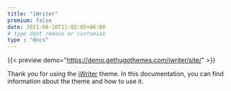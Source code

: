 ```yaml
---
title: "iWriter"
premium: false
date: 2021-08-10T11:02:05+06:00
# type dont remove or customize
type : "docs"
---
```


{{< preview demo="https://demo.gethugothemes.com/iwriter/site/" >}}

Thank you for using the [iWriter](https://gethugothemes.com/themes/iwriter/) theme. In this documentation, you can find information about the theme and how to use it.